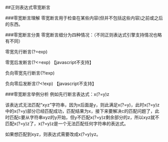 ##正则表达式零宽断言

###零宽断言理解
零宽断言用于检查在某些内容(但并不包括这些内容)之前或之后的东西。


###零宽断言分类
零宽断言细分为四种情况：（不同正则表达式引擎支持情况也略有不同）

零宽先行断言(?=exp)

零宽后发断言(?<=exp)    【javascript不支持】

负向零宽先行断言(?!exp)

负向零后发断言(?<!exp)  【javascript不支持】



###零宽断言举例分析
例如先行断言表达式：x(?=y)z

该表达式无法匹配“xyz”字符串，因为x后面是y，则此满足x(?=y)，此时x(?=y)z中的x(?=y)部分已经匹配成功，匹配结果为x，接下来要解决c的匹配问题了，此时匹配c要从字符串xyz的y开始，但y不匹配x(?=y)z剩余部分的z，所以xyz就不匹配x(?=y)z了，x(?=y)z是一个无法匹配任何字符串的表达式。

如果想匹配到xyz，则表达式需要改成x(?=y)yz。


